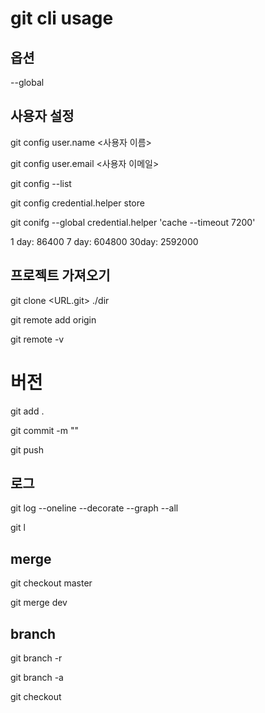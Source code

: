 # git cli usage

## 옵션
--global

## 사용자 설정

git config user.name <사용자 이름>

git config user.email <사용자 이메일>

git config --list

git config credential.helper store

git conifg --global credential.helper 'cache --timeout 7200'

1 day: 86400
7 day: 604800
30day: 2592000

## 프로젝트 가져오기

git clone <URL.git> ./dir

git remote add origin <git url>

git remote -v

# 버전
git add .

git commit -m ""

git push 

## 로그
git log --oneline --decorate --graph --all

git l
## merge
git checkout master

git merge dev

## branch
git branch -r

git branch -a

git checkout <branch>
 
